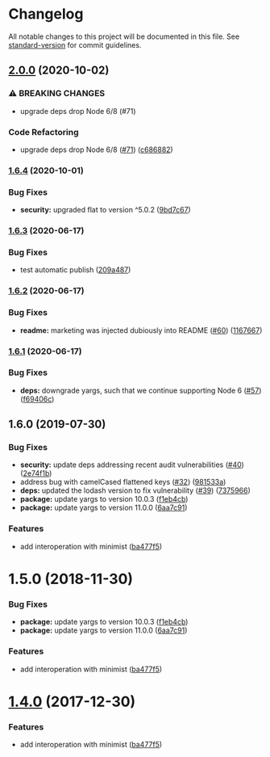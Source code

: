 # Changelog

All notable changes to this project will be documented in this file. See [standard-version](https://github.com/conventional-changelog/standard-version) for commit guidelines.

## [2.0.0](https://www.github.com/yargs/yargs-unparser/compare/v1.6.4...v2.0.0) (2020-10-02)


### ⚠ BREAKING CHANGES

* upgrade deps drop Node 6/8 (#71)

### Code Refactoring

* upgrade deps drop Node 6/8 ([#71](https://www.github.com/yargs/yargs-unparser/issues/71)) ([c686882](https://www.github.com/yargs/yargs-unparser/commit/c686882f5ad554be44169e3745e741cb4ec898d0))

### [1.6.4](https://www.github.com/yargs/yargs-unparser/compare/v1.6.3...v1.6.4) (2020-10-01)


### Bug Fixes

* **security:** upgraded flat to version ^5.0.2 ([9bd7c67](https://www.github.com/yargs/yargs-unparser/commit/9bd7c672e12417319c5d4de79070d9c7cd5107f2))

### [1.6.3](https://www.github.com/yargs/yargs-unparser/compare/v1.6.2...v1.6.3) (2020-06-17)


### Bug Fixes

* test automatic publish ([209a487](https://www.github.com/yargs/yargs-unparser/commit/209a4870af799f4b200c2a89d7b7e50c9fd5fd1f))

### [1.6.2](https://www.github.com/yargs/yargs-unparser/compare/v1.6.1...v1.6.2) (2020-06-17)


### Bug Fixes

* **readme:** marketing was injected dubiously into README ([#60](https://www.github.com/yargs/yargs-unparser/issues/60)) ([1167667](https://www.github.com/yargs/yargs-unparser/commit/1167667886fcb103c747e3c9855f353ee0e41c03))

### [1.6.1](https://www.github.com/yargs/yargs-unparser/compare/v1.6.0...v1.6.1) (2020-06-17)


### Bug Fixes

* **deps:** downgrade yargs, such that we continue supporting Node 6 ([#57](https://www.github.com/yargs/yargs-unparser/issues/57)) ([f69406c](https://www.github.com/yargs/yargs-unparser/commit/f69406c34bead63011590f7b51a24a6f311c1a48))

## 1.6.0 (2019-07-30)


### Bug Fixes

* **security:** update deps addressing recent audit vulnerabilities ([#40](https://github.com/yargs/yargs-unparser/issues/40)) ([2e74f1b](https://github.com/yargs/yargs-unparser/commit/2e74f1b))
* address bug with camelCased flattened keys ([#32](https://github.com/yargs/yargs-unparser/issues/32)) ([981533a](https://github.com/yargs/yargs-unparser/commit/981533a))
* **deps:** updated the lodash version to fix vulnerability ([#39](https://github.com/yargs/yargs-unparser/issues/39)) ([7375966](https://github.com/yargs/yargs-unparser/commit/7375966))
* **package:** update yargs to version 10.0.3 ([f1eb4cb](https://github.com/yargs/yargs-unparser/commit/f1eb4cb))
* **package:** update yargs to version 11.0.0 ([6aa7c91](https://github.com/yargs/yargs-unparser/commit/6aa7c91))


### Features

* add interoperation with minimist ([ba477f5](https://github.com/yargs/yargs-unparser/commit/ba477f5))

<a name="1.5.0"></a>
# 1.5.0 (2018-11-30)


### Bug Fixes

* **package:** update yargs to version 10.0.3 ([f1eb4cb](https://github.com/yargs/yargs-unparser/commit/f1eb4cb))
* **package:** update yargs to version 11.0.0 ([6aa7c91](https://github.com/yargs/yargs-unparser/commit/6aa7c91))


### Features

* add interoperation with minimist ([ba477f5](https://github.com/yargs/yargs-unparser/commit/ba477f5))



<a name="1.4.0"></a>
# [1.4.0](https://github.com/moxystudio/yargs-unparser/compare/v1.3.0...v1.4.0) (2017-12-30)


### Features

* add interoperation with minimist ([ba477f5](https://github.com/moxystudio/yargs-unparser/commit/ba477f5))
